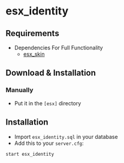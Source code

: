 # esx_identity

## Requirements
* Dependencies For Full Functionality
  * [esx_skin](https://github.com/ESX-Org/esx_skin)

## Download & Installation

### Manually
- Put it in the `[esx]` directory

## Installation
- Import `esx_identity.sql` in your database
- Add this to your `server.cfg`:

```
start esx_identity
```
